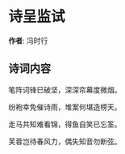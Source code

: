 # 诗呈监试

**作者**: 冯时行

## 诗词内容

笔阵词锋已破坚，深深帘幕度微烟。

纷袍幸免催诗雨，堆案何堪造榜天。

走马共知难看锦，得鱼自笑已忘筌。

芙蓉岂待春风力，偶失知音勿断弦。

